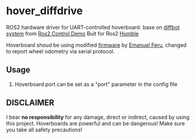 # hover_diffdrive

ROS2 hardware driver for UART-controlled hoverboard. base on [diffbot system](https://github.com/ros-controls/ros2_control_demos/tree/master/ros2_control_demo_hardware) from [Ros2 Control Demo](https://github.com/ros-controls/ros2_control_demos)
Buit for Ros2 [Humble](https://docs.ros.org/en/humble/index.html)

Hoverboard shoud be using modified [firmware](https://github.com/alex-makarov/hoverboard-firmware-hack-FOC) by [Emanuel Feru](https://github.com/EmanuelFeru), changed to report wheel odometry via serial protocol.


## Usage

1. Hoverboard port can be set as a "port" parameter in the config file



## DISCLAIMER
I bear **no responsibility** for any damage, direct or indirect, caused by using this project. Hoverboards are powerful and can be dangerous! Make sure you take all safety precautions!
